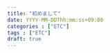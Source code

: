 ```yaml
---
title: "初めまして"
date: YYYY-MM-DDThh:mm:ss+09:00
categories : ["ETC"]
tags : ["ETC"]
draft: true
---
```



